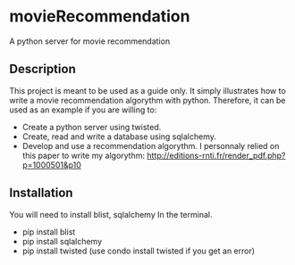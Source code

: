 # movieRecommendation
A python server for movie recommendation

## Description
This project is meant to be used as a guide only.
It simply illustrates how to write a movie recommendation algorythm with python.
Therefore, it can be used as an example if you are willing to:
- Create a python server using twisted.
- Create, read and write a database using sqlalchemy.
- Develop and use a recommendation algorythm. I personnaly relied on this paper to write my algorythm: http://editions-rnti.fr/render_pdf.php?p=1000501&p10

## Installation
You will need to install blist, sqlalchemy In the terminal.
- pip install blist
- pip install sqlalchemy
- pip install twisted (use condo install twisted if you get an error)

